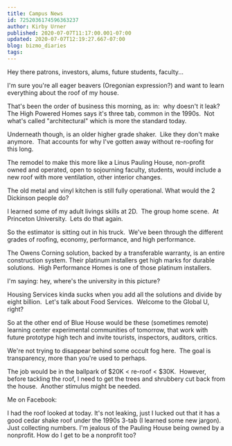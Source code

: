 ```yaml
---
title: Campus News
id: 7252036174596363237
author: Kirby Urner
published: 2020-07-07T11:17:00.001-07:00
updated: 2020-07-07T12:19:27.667-07:00
blog: bizmo_diaries
tags: 
---
```


Hey there patrons, investors, alums, future students, faculty...

I'm sure you're all eager beavers (Oregonian expression?) and want to learn everything about the roof of my house.  

That's been the order of business this morning, as in:  why doesn't it leak?  The High Powered Homes says it's three tab, common in the 1990s.  Not what's called "architectural" which is more the standard today.

Underneath though, is an older higher grade shaker.  Like they don't make anymore.  That accounts for why I've gotten away without re-roofing for this long.

The remodel to make this more like a Linus Pauling House, non-profit owned and operated, open to sojourning faculty, students, would include a new roof with more ventilation, other interior changes. 

The old metal and vinyl kitchen is still fully operational. What would the 2 Dickinson people do?  

I learned some of my adult livings skills at 2D.  The group home scene.  At Princeton University.  Lets do that again. 

So the estimator is sitting out in his truck.  We've been through the different grades of roofing, economy, performance, and high performance. 

The Owens Corning solution, backed by a transferable warranty, is an entire construction system. Their platinum installers get high marks for durable solutions.  High Performance Homes is one of those platinum installers.

I'm saying: hey, where's the university in this picture?  

Housing Services kinda sucks when you add all the solutions and divide by eight billion.  Let's talk about Food Services.  Welcome to the Global U, right?

So at the other end of Blue House would be these (sometimes remote) learning center experimental communities of tomorrow, that work with future prototype high tech and invite tourists, inspectors, auditors, critics.  

We're not trying to disappear behind some occult fog here.  The goal is transparency, more than you're used to perhaps.

The job would be in the ballpark of $20K < re-roof < $30K.  However, before tackling the roof, I need to get the trees and shrubbery cut back from the house.  Another stimulus might be needed.

Me on Facebook:

I had the roof looked at today. It's not leaking, just I lucked out that it has a good cedar shake roof under the 1990s 3-tab (I learned some new jargon). Just collecting numbers. I'm jealous of the Pauling House being owned by a nonprofit. How do I get to be a nonprofit too?